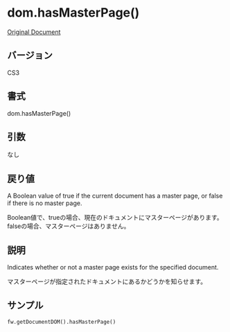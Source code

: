 # dom.hasMasterPage()

[Original Document](http://help.adobe.com/en_US/fireworks/cs/extend/WS5b3ccc516d4fbf351e63e3d1183c94856c-77c6.html)

## バージョン

CS3

## 書式

dom.hasMasterPage()

## 引数

なし

## 戻り値

A Boolean value of true if the current document has a master page, or false if there is no master page.

Boolean値で、trueの場合、現在のドキュメントにマスターページがあります。falseの場合、マスターページはありません。

## 説明

Indicates whether or not a master page exists for the specified document.

マスターページが指定されたドキュメントにあるかどうかを知らせます。

## サンプル

```
fw.getDocumentDOM().hasMasterPage()
```